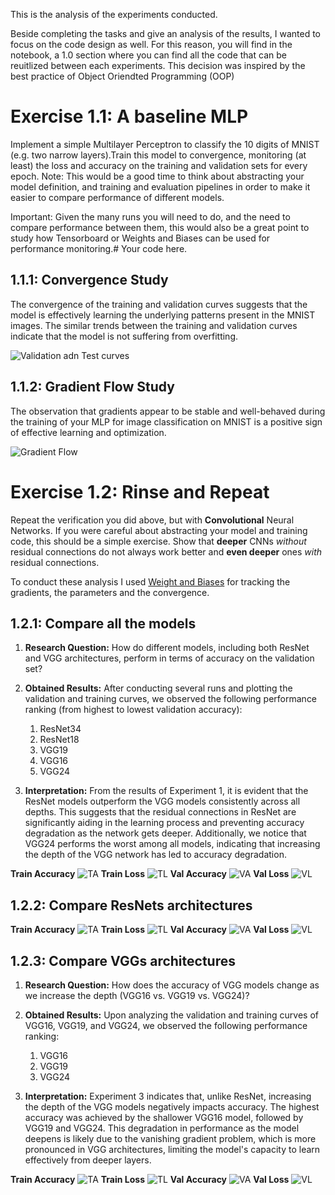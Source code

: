 This is the analysis of the experiments conducted. 

Beside completing the tasks and give an analysis of the results, I wanted to focus on the code design as well. For this reason, you will find in the notebook, a 1.0 section where you can find all the code that can be reuitlized between each experiments. 
This decision was inspired by the best practice of Object Oriendted Programming (OOP)

# Exercise 1.1: A baseline MLP

Implement a simple Multilayer Perceptron to classify the 10 digits of MNIST (e.g. two narrow layers).Train this model to convergence, monitoring (at least) the loss and accuracy on the training and validation sets for every epoch.
Note: This would be a good time to think about abstracting your model definition, and training and evaluation pipelines in order to make it easier to compare performance of different models.

Important: Given the many runs you will need to do, and the need to compare performance between them, this would also be a great point to study how Tensorboard or Weights and Biases can be used for performance monitoring.# Your code here.

## 1.1.1: Convergence Study 

The convergence of the training and validation curves suggests that the model is effectively learning the underlying patterns present in the MNIST images. The similar trends between the training and validation curves indicate that the model is not suffering from overfitting.

![Validation adn Test curves](https://github.com/salahjebali/DeepLearningApplications_labs/blob/main/lab1/results/1.1%20MLP/val_train_plot.png)

## 1.1.2: Gradient Flow Study 

The observation that gradients appear to be stable and well-behaved during the training of your MLP for image classification on MNIST is a positive sign of effective learning and optimization.

![Gradient Flow](https://github.com/salahjebali/DeepLearningApplications_labs/blob/main/lab1/results/1.1%20MLP/gradient_flow.png)

# Exercise 1.2: Rinse and Repeat

Repeat the verification you did above, but with **Convolutional** Neural Networks. If you were careful about abstracting your model and training code, this should be a simple exercise. Show that **deeper** CNNs *without* residual connections do not always work better and **even deeper** ones *with* residual connections.

To conduct these analysis I used [Weight and Biases](https://wandb.ai/site) for tracking the gradients, the parameters and the convergence.

## 1.2.1: Compare all the models 

1.   **Research Question:**
    How do different models, including both ResNet and VGG architectures, perform in terms of accuracy on the validation set?
2. **Obtained Results:**
    After conducting several runs and plotting the validation and training curves, we observed the following performance ranking (from highest to lowest validation accuracy):


    1.   ResNet34
    2.   ResNet18
    3.   VGG19
    4.   VGG16
    5.   VGG24

3. **Interpretation:**
    From the results of Experiment 1, it is evident that the ResNet models outperform the VGG models consistently across all depths. This suggests that the residual connections in ResNet are significantly aiding in the learning process and preventing accuracy degradation as the network gets deeper. Additionally, we notice that VGG24 performs the worst among all models, indicating that increasing the depth of the VGG network has led to accuracy degradation.


**Train Accuracy**
![TA](https://github.com/salahjebali/DeepLearningApplications_labs/blob/main/lab1/results/1.2%20ResNet_vs_VGG/wandb/all_train_acc.png)
**Train Loss**
![TL](https://github.com/salahjebali/DeepLearningApplications_labs/blob/main/lab1/results/1.2%20ResNet_vs_VGG/wandb/all_train_loss.png)
**Val Accuracy** 
![VA](https://github.com/salahjebali/DeepLearningApplications_labs/blob/main/lab1/results/1.2%20ResNet_vs_VGG/wandb/all_val_accuracy.png)
**Val Loss**
![VL](https://github.com/salahjebali/DeepLearningApplications_labs/blob/main/lab1/results/1.2%20ResNet_vs_VGG/wandb/all_val_loss.png)

## 1.2.2: Compare ResNets architectures

**Train Accuracy**
![TA](https://github.com/salahjebali/DeepLearningApplications_labs/blob/main/lab1/results/1.2%20ResNet_vs_VGG/wandb/resnet_train_acc.png)
**Train Loss**
![TL](https://github.com/salahjebali/DeepLearningApplications_labs/blob/main/lab1/results/1.2%20ResNet_vs_VGG/wandb/resnet_train_loss.png)
**Val Accuracy** 
![VA](https://github.com/salahjebali/DeepLearningApplications_labs/blob/main/lab1/results/1.2%20ResNet_vs_VGG/wandb/resnet_val_acc.png)
**Val Loss**
![VL](https://github.com/salahjebali/DeepLearningApplications_labs/blob/main/lab1/results/1.2%20ResNet_vs_VGG/wandb/resnet_val_loss.png)

## 1.2.3: Compare VGGs architectures

1.   **Research Question:**
    How does the accuracy of VGG models change as we increase the depth (VGG16 vs. VGG19 vs. VGG24)?
2. **Obtained Results:**
    Upon analyzing the validation and training curves of VGG16, VGG19, and VGG24, we observed the following performance ranking:

    1.   VGG16
    2.   VGG19
    3.   VGG24

3. **Interpretation:**
    Experiment 3 indicates that, unlike ResNet, increasing the depth of the VGG models negatively impacts accuracy. The highest accuracy was achieved by the shallower VGG16 model, followed by VGG19 and VGG24. This degradation in performance as the model deepens is likely due to the vanishing gradient problem, which is more pronounced in VGG architectures, limiting the model's capacity to learn effectively from deeper layers.

   
**Train Accuracy**
![TA](https://github.com/salahjebali/DeepLearningApplications_labs/blob/main/lab1/results/1.2%20ResNet_vs_VGG/wandb/vgg_train_acc.png)
**Train Loss**
![TL](https://github.com/salahjebali/DeepLearningApplications_labs/blob/main/lab1/results/1.2%20ResNet_vs_VGG/wandb/vgg_train_loss.png)
**Val Accuracy** 
![VA](https://github.com/salahjebali/DeepLearningApplications_labs/blob/main/lab1/results/1.2%20ResNet_vs_VGG/wandb/vgg_val_acc.png)
**Val Loss**
![VL](https://github.com/salahjebali/DeepLearningApplications_labs/blob/main/lab1/results/1.2%20ResNet_vs_VGG/wandb/vgg_val_loss.png)


